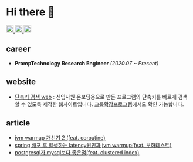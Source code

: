 # Hi there 👋

<div align="left">
  <a href="https://ydj515.github.io" target="_blank">
    <img src="https://img.shields.io/static/v1?message=blog&logo=github&label=&color=white&logoColor=black&labelColor=&style=for-the-badge" height="20" alt="blog logo" />
  </a>
  <a href="https://www.linkedin.com/in/%EB%8F%99%EC%A7%84-%EC%9C%A0-0bb962212" target="_blank">
    <img src="https://img.shields.io/static/v1?message=LinkedIn&logo=linkedin&label=&color=0077B5&logoColor=white&labelColor=&style=for-the-badge" height="20" alt="linkedin logo" />
  </a>
  <a href="https://hhpluscertificateofcompletion.oopy.io/">
    <img src="https://static.spartacodingclub.kr/hanghae99/plus/completion/badge_black.svg" height="20" alt="linkedin logo" />
  </a>
</div>

## career

- **PrompTechnology Research Engineer** *(2020.07 ~ Present)*

## website
- [단축키 검색 web](https://shortcut-cheatsheet.vercel.app/) : 신입사원 온보딩용으로 만든 프로그램의 단축키를 빠르게 검색할 수 있도록 제작한 웹사이트입니다. [크롬확장프로그램](https://chromewebstore.google.com/detail/shortcut-cheatsheet/gnlnjnpgomjmoangnpmbifjjenbnohjl)에서도 확인 가능합니다.

## article

- [jvm warmup 개선기 2 (feat. coroutine)](https://ydj515.github.io/posts/spring-warmup(2)/)
- [spring 배포 후 발생하는 latency원인과 jvm warmup(feat. 부하테스트)](https://ydj515.github.io/posts/spring-warmup/)
- [postgresql가 mysql보다 좋은점(feat. clustered index)](https://ydj515.github.io/posts/postgresql-clusterd-index/)
